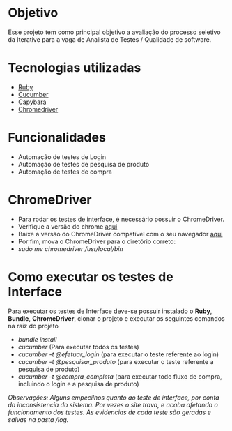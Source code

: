 # Objetivo
Esse projeto tem como principal objetivo a avaliação do processo seletivo da Iterative para a vaga de Analista de Testes / Qualidade de software.

# Tecnologias utilizadas
- [Ruby](https://www.ruby-lang.org/pt/)
- [Cucumber](https://cucumber.io/)
- [Capybara](https://www.rubydoc.info/github/jnicklas/capybara)
- [Chromedriver](https://chromedriver.chromium.org/downloads)


# Funcionalidades
- Automação de testes de Login
- Automação de testes de pesquisa de produto
- Automação de testes de compra

# ChromeDriver
- Para rodar os testes de interface, é necessário possuir o ChromeDriver.
- Verifique a versão do chrome [aqui](https://chromedriver.storage.googleapis.com/LATEST_RELEASE)
- Baixe a versão do ChromeDriver compatível com o seu navegador [aqui](https://chromedriver.storage.googleapis.com/index.html)
- Por fim, mova o ChromeDriver para o diretório correto:
- *sudo mv chromedriver /usr/local/bin* 

# Como executar os testes de Interface

Para executar os testes de Interface deve-se possuir instalado o **Ruby**, **Bundle**, **ChromeDriver**, clonar o projeto e executar os seguintes comandos na raiz do projeto
- *bundle install*
- *cucumber* (Para executar todos os testes)
- *cucumber -t @efetuar_login* (para executar o teste referente ao login)
- *cucumber -t @pesquisar_produto* (para executar o teste referente a pesquisa de produto)
- *cucumber -t @compra_completa* (para executar todo fluxo de compra, incluindo o login e a pesquisa de produto)

*Observações: Alguns empecilhos quanto ao teste de interface, por conta da inconsistencia do sistema. Por vezes o site trava, e acaba afetando o funcionamento dos testes. As evidencias de cada teste são geradas e salvas na pasta */log*.*

